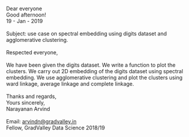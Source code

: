 Dear everyone <br>
Good afternoon! <br>
19 - Jan - 2019 <br>
<br>
Subject: use case on spectral embedding using digits dataset and agglomerative clustering.
<br>
<br>
Respected everyone,
<br>
<br>
We have been given the digits dataset. We write a function to plot the clusters. We carry out 2D embedding of the digits dataset using 
spectral embedding. We use agglomerative clustering and plot the clusters using ward linkage, average linkage and complete linkage.
<br>
<br>
Thanks and regards, <br>
Yours sincerely, <br>
Narayanan Arvind <br>
<br>
Email: arvindn@gradvalley.in <br>
Fellow, GradValley Data Science 2018/19
